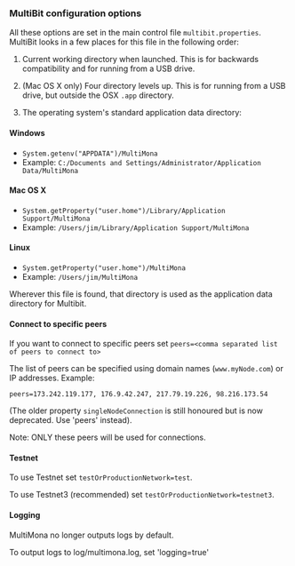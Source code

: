 ### MultiBit configuration options

All these options are set in the main control file `multibit.properties`. MultiBit looks in a few places for this file in the following order:

1. Current working directory when launched. This is for backwards compatibility and for running from a USB drive.

2. (Mac OS X only) Four directory levels up. This is for running from a USB drive, but outside the OSX `.app` directory.
 
3. The operating system's standard application data directory:

#### Windows

* `System.getenv("APPDATA")/MultiMona`
* Example: `C:/Documents and Settings/Administrator/Application Data/MultiMona`

#### Mac OS X

* `System.getProperty("user.home")/Library/Application Support/MultiMona`
* Example: `/Users/jim/Library/Application Support/MultiMona`

#### Linux

* `System.getProperty("user.home")/MultiMona`
* Example: `/Users/jim/MultiMona`

Wherever this file is found, that directory is used as the application data directory for Multibit.


#### Connect to specific peers

If you want to connect to specific peers set `peers=<comma separated list of peers to connect to>`

The list of peers can be specified using domain names (`www.myNode.com`) or IP addresses. Example:

```
peers=173.242.119.177, 176.9.42.247, 217.79.19.226, 98.216.173.54
```

(The older property `singleNodeConnection` is still honoured but is now deprecated. Use 'peers' instead).

Note: ONLY these peers will be used for connections.

#### Testnet

To use Testnet set `testOrProductionNetwork=test`.

To use Testnet3 (recommended) set `testOrProductionNetwork=testnet3`.

#### Logging

MultiMona no longer outputs logs by default.

To output logs to log/multimona.log, set 'logging=true'

